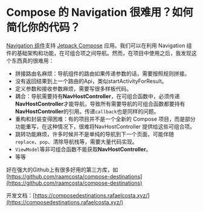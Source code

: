 # Compose 的 Navigation 很难用？如何简化你的代码？

[Navigation 组件](https://link.juejin.cn/?target=https%3A%2F%2Fdeveloper.android.com%2Fguide%2Fnavigation)支持 [Jetpack Compose](https://link.juejin.cn/?target=https%3A%2F%2Fdeveloper.android.com%2Fjetpack%2Fcompose) 应用。我们可以在利用 Navigation 组件的基础架构和功能，在可组合项之间导航。然而，在项目中使用之后，我发现这个东西真的很难用：

- 拼接路由名麻烦：导航组件的路由如果传递参数的话，需要按照规则拼接。
- 没有返回结果到上一个路由的Api，类似startActivityForResult。
- 定义参数和接收参数麻烦，需要写很多样板代码。
- 耦合：导航需要持有**NavHostController**，在可组合函数中，必须传递**NavHostController**才能导航，导致所有需要导航的可组合函数都要持有**NavHostController**的引用。传递`callback`也是同样的问题。
- 重构和封装变得困难：有的项目并不是一个全新的 Compose 项目，而是部分功能重写，在这种情况下，很难将NavHostController 提供给这些可组合项。
- 跳转功能麻烦，许多时候并不是单纯的导航到下一个页面，可能伴随 `replace`、`pop`、清除导航栈等，需要大量代码实现。
- `ViewModel`等非可组合函数不能获取**NavHostController**。
- 等等

好在强大的Github上有很多好用的第三方库，如 [https://github.com/raamcosta/compose-destinations](https://github.com/raamcosta/compose-destinations) 

开发文档：[https://composedestinations.rafaelcosta.xyz/](https://composedestinations.rafaelcosta.xyz/)

